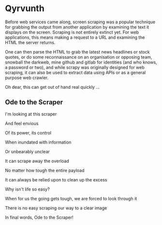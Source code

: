 # Qyrvunth

Before web services came along, screen scraping was a popular technique for grabbing the output from another application by examining the text it displays on the screen. Scraping is not entirely extinct yet. For web applications, this means making a request to a URL and examining the HTML the server returns. 

One can then parse the HTML to grab the latest news headlines or stock quotes, or do some reconnaissance on an organisation or opposing team, snowball the darkweb, mine github and gitlab for identities (and who knows, a password or two), and while scrapy was originally designed for web scraping, it can also be used to extract data using APIs or as a general purpose web crawler.

Oh dear, this can get out of hand real quickly ...

## Ode to the Scraper

I'm looking at this scraper

And feel envious

Of its power, its control

When inundated with information

Or unbearably unclear

It can scrape away the overload

No matter how tough the entire payload

It can always be relied upon to clean up the excess

Why isn't life so easy?

When for us the going gets tough, we are forced to look through it

There is no easy scraping our way to a clear image

In final words, Ode to the Scraper!
